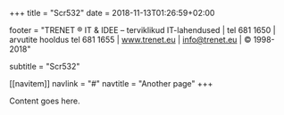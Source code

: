 ﻿+++
title = "Scr532"
date = 2018-11-13T01:26:59+02:00

footer = "TRENET ® IT & IDEE – terviklikud IT-lahendused | tel 681 1650 | arvutite hooldus tel 681 1655 | www.trenet.eu | info@trenet.eu | © 1998-2018"

subtitle = "Scr532"

[[navitem]]
	navlink = "#"
	navtitle = "Another page"
+++

Content goes here.